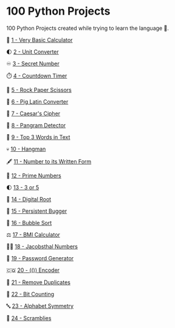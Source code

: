 # 100 Python Projects

100 Python Projects created while trying to learn the language 🐍.

🧮 [1 - Very Basic Calculator](https://github.com/peterbikes/100_Python_Projects/tree/main/100%20Python%20Projects/Basic%20Calculator)

🌓 [2 - Unit Converter](https://github.com/peterbikes/100_Python_Projects/tree/main/100%20Python%20Projects/Unit%20Converter)

♾️ [3 - Secret Number](https://github.com/peterbikes/100_Python_Projects/tree/main/100%20Python%20Projects/Secret%20Number%20Game)

⏱️ [4 - Countdown Timer](https://github.com/peterbikes/100_Python_Projects/tree/main/100%20Python%20Projects/Countdown%20Timer)

🧻 [5 - Rock Paper Scissors](https://github.com/peterbikes/100_Python_Projects/tree/main/100%20Python%20Projects/Rock%20Paper%20Scissors)

🐷 [6 - Pig Latin Converter](https://github.com/peterbikes/100_Python_Projects/tree/main/100%20Python%20Projects/Pig%20Latin%20Converter)

🌿 [7 - Caesar's Cipher](https://github.com/peterbikes/100_Python_Projects/tree/main/100%20Python%20Projects/Caesar%20Cipher)

🐼 [8 - Pangram Detector](https://github.com/peterbikes/100_Python_Projects/tree/main/100%20Python%20Projects/Pangram%20Detector)

📜 [9 - Top 3 Words in Text](https://github.com/peterbikes/100_Python_Projects/tree/main/100%20Python%20Projects/Top%203%20Words%20in%20Text)

💀 [10 - Hangman](https://github.com/peterbikes/100_Python_Projects/tree/main/100%20Python%20Projects/Hangman)

🖋️ [11 - Number to its Written Form](https://github.com/peterbikes/100_Python_Projects/tree/main/100%20Python%20Projects/Number%20to%20its%20Written%20Form)

🧞 [12 - Prime Numbers](https://github.com/peterbikes/100_Python_Projects/tree/main/100%20Python%20Projects/Prime%20Numbers)

🌓 [13 - 3 or 5](https://github.com/peterbikes/100_Python_Projects/tree/main/100%20Python%20Projects/3%20or%205)

🫚 [14 - Digital Root](https://github.com/peterbikes/100_Python_Projects/tree/main/100%20Python%20Projects/Digital%20Root)

🔂 [15 - Persistent Bugger](https://github.com/peterbikes/100_Python_Projects/tree/main/100%20Python%20Projects/Persistent%20Bugger)

🫧 [16 - Bubble Sort](https://github.com/peterbikes/100_Python_Projects/tree/main/100%20Python%20Projects/Bubble%20Sort)

⚖️ [17 - BMI Calculator](https://github.com/peterbikes/100_Python_Projects/tree/main/100%20Python%20Projects/BMI%20Calculator)

🧔‍♂️ [18 - Jacobsthal Numbers](https://github.com/peterbikes/100_Python_Projects/tree/main/100%20Python%20Projects/Jacobsthal%20Numbers)

🚱 [19 - Password Generator](https://github.com/peterbikes/100_Python_Projects/tree/main/100%20Python%20Projects/Password%20Generator)

🇨🇶 [20 - (()) Encoder](https://github.com/peterbikes/100_Python_Projects/tree/main/100%20Python%20Projects/(())%20Encoder)

👬 [21 - Remove Duplicates](https://github.com/peterbikes/100_Python_Projects/tree/main/100%20Python%20Projects/Remove%20Duplicates)

👾 [22 - Bit Counting](https://github.com/peterbikes/100_Python_Projects/tree/main/100%20Python%20Projects/Bit%20Counting)

🔤 [23 - Alphabet Symmetry](https://github.com/peterbikes/100_Python_Projects/tree/main/100%20Python%20Projects/Alphabet%20Symmetry)

🍝 [24 - Scramblies](https://github.com/peterbikes/100_Python_Projects/tree/main/100%20Python%20Projects/Scramblies)